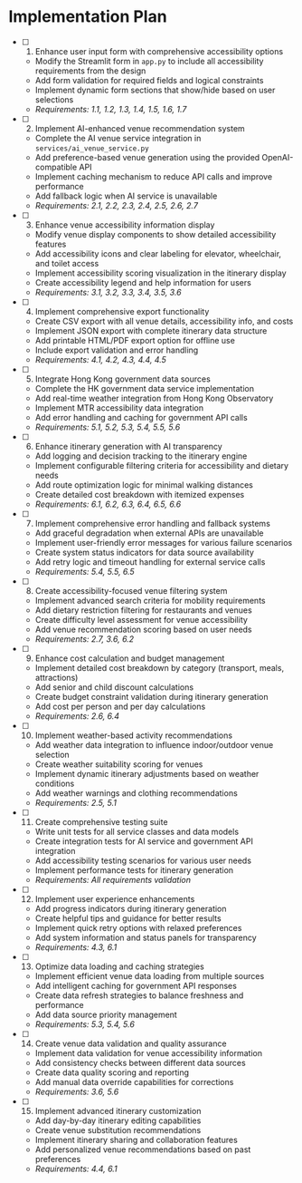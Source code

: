 # Implementation Plan

- [ ] 1. Enhance user input form with comprehensive accessibility options
  - Modify the Streamlit form in `app.py` to include all accessibility requirements from the design
  - Add form validation for required fields and logical constraints
  - Implement dynamic form sections that show/hide based on user selections
  - _Requirements: 1.1, 1.2, 1.3, 1.4, 1.5, 1.6, 1.7_

- [ ] 2. Implement AI-enhanced venue recommendation system
  - Complete the AI venue service integration in `services/ai_venue_service.py`
  - Add preference-based venue generation using the provided OpenAI-compatible API
  - Implement caching mechanism to reduce API calls and improve performance
  - Add fallback logic when AI service is unavailable
  - _Requirements: 2.1, 2.2, 2.3, 2.4, 2.5, 2.6, 2.7_

- [ ] 3. Enhance venue accessibility information display
  - Modify venue display components to show detailed accessibility features
  - Add accessibility icons and clear labeling for elevator, wheelchair, and toilet access
  - Implement accessibility scoring visualization in the itinerary display
  - Create accessibility legend and help information for users
  - _Requirements: 3.1, 3.2, 3.3, 3.4, 3.5, 3.6_

- [ ] 4. Implement comprehensive export functionality
  - Create CSV export with all venue details, accessibility info, and costs
  - Implement JSON export with complete itinerary data structure
  - Add printable HTML/PDF export option for offline use
  - Include export validation and error handling
  - _Requirements: 4.1, 4.2, 4.3, 4.4, 4.5_

- [ ] 5. Integrate Hong Kong government data sources
  - Complete the HK government data service implementation
  - Add real-time weather integration from Hong Kong Observatory
  - Implement MTR accessibility data integration
  - Add error handling and caching for government API calls
  - _Requirements: 5.1, 5.2, 5.3, 5.4, 5.5, 5.6_

- [ ] 6. Enhance itinerary generation with AI transparency
  - Add logging and decision tracking to the itinerary engine
  - Implement configurable filtering criteria for accessibility and dietary needs
  - Add route optimization logic for minimal walking distances
  - Create detailed cost breakdown with itemized expenses
  - _Requirements: 6.1, 6.2, 6.3, 6.4, 6.5, 6.6_

- [ ] 7. Implement comprehensive error handling and fallback systems
  - Add graceful degradation when external APIs are unavailable
  - Implement user-friendly error messages for various failure scenarios
  - Create system status indicators for data source availability
  - Add retry logic and timeout handling for external service calls
  - _Requirements: 5.4, 5.5, 6.5_

- [ ] 8. Create accessibility-focused venue filtering system
  - Implement advanced search criteria for mobility requirements
  - Add dietary restriction filtering for restaurants and venues
  - Create difficulty level assessment for venue accessibility
  - Add venue recommendation scoring based on user needs
  - _Requirements: 2.7, 3.6, 6.2_

- [ ] 9. Enhance cost calculation and budget management
  - Implement detailed cost breakdown by category (transport, meals, attractions)
  - Add senior and child discount calculations
  - Create budget constraint validation during itinerary generation
  - Add cost per person and per day calculations
  - _Requirements: 2.6, 6.4_

- [ ] 10. Implement weather-based activity recommendations
  - Add weather data integration to influence indoor/outdoor venue selection
  - Create weather suitability scoring for venues
  - Implement dynamic itinerary adjustments based on weather conditions
  - Add weather warnings and clothing recommendations
  - _Requirements: 2.5, 5.1_

- [ ] 11. Create comprehensive testing suite
  - Write unit tests for all service classes and data models
  - Create integration tests for AI service and government API integration
  - Add accessibility testing scenarios for various user needs
  - Implement performance tests for itinerary generation
  - _Requirements: All requirements validation_

- [ ] 12. Implement user experience enhancements
  - Add progress indicators during itinerary generation
  - Create helpful tips and guidance for better results
  - Implement quick retry options with relaxed preferences
  - Add system information and status panels for transparency
  - _Requirements: 4.3, 6.1_

- [ ] 13. Optimize data loading and caching strategies
  - Implement efficient venue data loading from multiple sources
  - Add intelligent caching for government API responses
  - Create data refresh strategies to balance freshness and performance
  - Add data source priority management
  - _Requirements: 5.3, 5.4, 5.6_

- [ ] 14. Create venue data validation and quality assurance
  - Implement data validation for venue accessibility information
  - Add consistency checks between different data sources
  - Create data quality scoring and reporting
  - Add manual data override capabilities for corrections
  - _Requirements: 3.6, 5.6_

- [ ] 15. Implement advanced itinerary customization
  - Add day-by-day itinerary editing capabilities
  - Create venue substitution recommendations
  - Implement itinerary sharing and collaboration features
  - Add personalized venue recommendations based on past preferences
  - _Requirements: 4.4, 6.1_